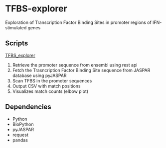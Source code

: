 # TFBS-explorer

Exploration of Transcription Factor Binding Sites in promoter regions of IFN-stimulated genes

## Scripts

[TFBS_explorer](scripts/TFBS_explorer_human.ipynb)

1. Retrieve the promoter sequence from ensembl using rest api
2. Fetch the Trasncription Factor Binding Site sequence from JASPAR database using pyJASPAR
3. Scan TFBS in the promoter sequences
4. Output CSV with match positions
5. Visualizes match counts (elbow plot)

## Dependencies
- Python
- BioPython
- pyJASPAR
- request
- pandas

